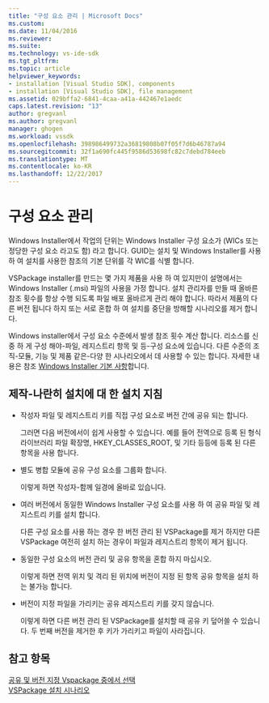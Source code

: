 ```yaml
---
title: "구성 요소 관리 | Microsoft Docs"
ms.custom: 
ms.date: 11/04/2016
ms.reviewer: 
ms.suite: 
ms.technology: vs-ide-sdk
ms.tgt_pltfrm: 
ms.topic: article
helpviewer_keywords:
- installation [Visual Studio SDK], components
- installation [Visual Studio SDK], file management
ms.assetid: 029bffa2-6841-4caa-a41a-442467e1aedc
caps.latest.revision: "13"
author: gregvanl
ms.author: gregvanl
manager: ghogen
ms.workload: vssdk
ms.openlocfilehash: 398986499732a36819808b07f05f7d6b46787a94
ms.sourcegitcommit: 32f1a690fc445f9586d53698fc82c7debd784eeb
ms.translationtype: MT
ms.contentlocale: ko-KR
ms.lasthandoff: 12/22/2017
---
```

# <a name="component-management"></a>구성 요소 관리
Windows Installer에서 작업의 단위는 Windows Installer 구성 요소가 (WICs 또는 정당한 구성 요소 라고도 함) 라고 합니다. GUID는 설치 및 Windows Installer를 사용 하 여 설치를 사용한 참조의 기본 단위를 각 WIC를 식별 합니다.  
  
 VSPackage installer를 만드는 몇 가지 제품을 사용 하 여 있지만이 설명에서는 Windows Installer (.msi) 파일의 사용을 가정 합니다. 설치 관리자를 만들 때 올바른 참조 횟수를 항상 수행 되도록 파일 배포 올바르게 관리 해야 합니다. 따라서 제품의 다른 버전 됩니다 하지 또는 서로 혼합 하 여 설치를 중단을 방해할 시나리오를 제거 합니다.  
  
 Windows installer에서 구성 요소 수준에서 발생 참조 횟수 계산 합니다. 리소스를 신중 하 게 구성 해야-파일, 레지스트리 항목 및 등-구성 요소에 있습니다. 다른 수준의 조직-모듈, 기능 및 제품 같은-다양 한 시나리오에서 데 사용할 수 있는 합니다. 자세한 내용은 참조 [Windows Installer 기본 사항](../../extensibility/internals/windows-installer-basics.md)합니다.  
  
## <a name="guidelines-of-authoring-setup-for-side-by-side-installation"></a>제작-나란히 설치에 대 한 설치 지침  
  
-   작성자 파일 및 레지스트리 키를 직접 구성 요소로 버전 간에 공유 되는 합니다.  
  
     그러면 다음 버전에서이 쉽게 사용할 수 있습니다. 예를 들어 전역으로 등록 된 형식 라이브러리 파일 확장명, HKEY_CLASSES_ROOT, 및 기타 등등에 등록 된 다른 항목을 사용 합니다.  
  
-   별도 병합 모듈에 공유 구성 요소를 그룹화 합니다.  
  
     이렇게 하면 작성자-함께 일경에 올바로 있습니다.  
  
-   여러 버전에서 동일한 Windows Installer 구성 요소를 사용 하 여 공유 파일 및 레지스트리 키를 설치 합니다.  
  
     다른 구성 요소를 사용 하는 경우 한 버전 관리 된 VSPackage를 제거 하지만 다른 VSPackage 여전히 설치 하는 경우이 파일과 레지스트리 항목이 제거 됩니다.  
  
-   동일한 구성 요소의 버전 관리 및 공유 항목을 혼합 하지 마십시오.  
  
     이렇게 하면 전역 위치 및 격리 된 위치에 버전이 지정 된 항목 공유 항목을 설치 하는 불가능 합니다.  
  
-   버전이 지정 파일을 가리키는 공유 레지스트리 키를 갖지 않습니다.  
  
     이렇게 하면 다른 버전 관리 된 VSPackage를 설치할 때 공유 키 덮어쓸 수 있습니다. 두 번째 버전을 제거한 후 키가 가리키고 파일이 사라집니다.  
  
## <a name="see-also"></a>참고 항목  
 [공유 및 버전 지정 Vspackage 중에서 선택](../../extensibility/choosing-between-shared-and-versioned-vspackages.md)   
 [VSPackage 설치 시나리오](../../extensibility/internals/vspackage-setup-scenarios.md)